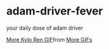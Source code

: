 # adam-driver-fever
your daily dose of adam driver
<div class="tenor-gif-embed" data-postid="17734637" data-share-method="host" data-aspect-ratio="2.05128" data-width="100%"><a href="https://tenor.com/view/more-kylo-ren-adam-driver-screaming-star-wars-gif-17734637">More Kylo Ren GIF</a>from <a href="https://tenor.com/search/more-gifs">More GIFs</a></div> <script type="text/javascript" async src="https://tenor.com/embed.js"></script>
